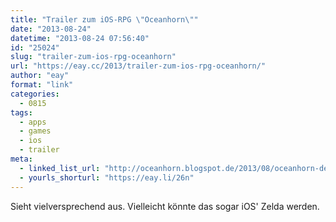 ```yaml
---
title: "Trailer zum iOS-RPG \"Oceanhorn\""
date: "2013-08-24"
datetime: "2013-08-24 07:56:40"
id: "25024"
slug: "trailer-zum-ios-rpg-oceanhorn"
url: "https://eay.cc/2013/trailer-zum-ios-rpg-oceanhorn/"
author: "eay"
format: "link"
categories:
  - 0815
tags:
  - apps
  - games
  - ios
  - trailer
meta:
  - linked_list_url: "http://oceanhorn.blogspot.de/2013/08/oceanhorn-debut-trailer-is-here.html"
  - yourls_shorturl: "https://eay.li/26n"
---
```


Sieht vielversprechend aus. Vielleicht könnte das sogar iOS' Zelda werden.
